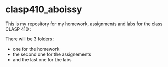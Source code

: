 # clasp410_aboissy
This is my repository for my homework, assignments and labs for the class CLASP 410 :

There will be 3 folders :
- one for the homework
- the second one for the assignements
- and the last one for the labs
